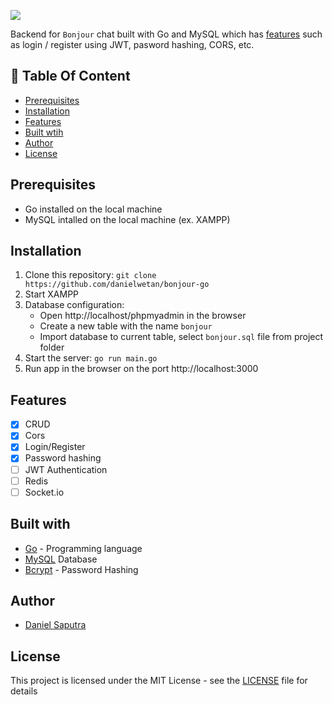![](https://i.imgur.com/Bp7sNtJ.png)

Backend for `Bonjour` chat built with Go and MySQL which has [features](https://github.com/danielwetan/bonjour-go#features) such as login / register using JWT, pasword hashing, CORS, etc. 

## :memo: Table Of Content
* [Prerequisites](https://github.com/danielwetan/bonjour-go#prerequisites)
* [Installation](https://github.com/danielwetan/bonjour-go#installation)
* [Features](https://github.com/danielwetan/bonjour-go#features)
* [Built wtih](https://github.com/danielwetan/bonjour-go#features)
* [Author](https://github.com/danielwetan/bonjour-go#author)
* [License](https://github.com/danielwetan/bonjour-go#license)

## Prerequisites
- Go installed on the local machine
- MySQL intalled on the local machine (ex. XAMPP)
## Installation
1. Clone this repository:
    `git clone https://github.com/danielwetan/bonjour-go`
2. Start XAMPP
3. Database configuration:
    * Open http://localhost/phpmyadmin in the browser
    * Create a new table with the name `bonjour`
    * Import database to current table, select `bonjour.sql` file from project folder
4. Start the server:
    `go run main.go`
5. Run app in the browser on the port http://localhost:3000

## Features
- [x] CRUD
- [x] Cors
- [x] Login/Register
- [x] Password hashing
- [ ] JWT Authentication
- [ ] Redis
- [ ] Socket.io

## Built with
- [Go](https://golang.org/) - Programming language
- [MySQL](https://www.mysql.com/) Database
- [Bcrypt](https://pkg.go.dev/golang.org/x/crypto/bcrypt?tab=doc) - Password Hashing

## Author
- [Daniel Saputra](https://www.linkedin.com/in/danielwetan/)

## License
This project is licensed under the MIT License - see the [LICENSE](https://github.com/danielwetan/bonjour-go/blob/master/LICENSE) file for details
